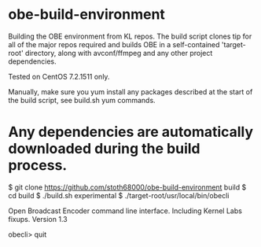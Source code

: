 # obe-build-environment
Building the OBE environment from KL repos. The build script clones tip for
all of the major repos required and builds OBE in a self-contained
'target-root' directory, along with avconf/ffmpeg and any other project
dependencies.

Tested on CentOS 7.2.1511 only.

Manually, make sure you yum install any packages described at the start of the build script,
see build.sh yum commands.

# Any dependencies are automatically downloaded during the build process.
$ git clone https://github.com/stoth68000/obe-build-environment build
$ cd build
$ ./build.sh experimental
$ ./target-root/usr/local/bin/obecli 

Open Broadcast Encoder command line interface.
Including Kernel Labs fixups.
Version 1.3

obecli> quit

